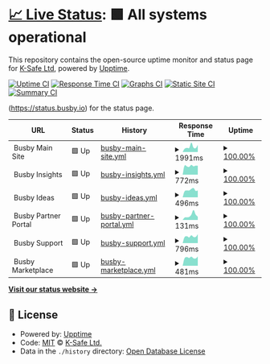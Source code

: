 # [📈 Live Status](https://status.busby.io): <!--live status--> **🟩 All systems operational**

This repository contains the open-source uptime monitor and status page for [K-Safe Ltd](http://www.k-safe.com), powered by [Upptime](https://github.com/upptime/upptime).

[![Uptime CI](https://github.com/k-safe/upptime/workflows/Uptime%20CI/badge.svg)](https://github.com/k-safe/upptime/actions?query=workflow%3A%22Uptime+CI%22)
[![Response Time CI](https://github.com/k-safe/upptime/workflows/Response%20Time%20CI/badge.svg)](https://github.com/k-safe/upptime/actions?query=workflow%3A%22Response+Time+CI%22)
[![Graphs CI](https://github.com/k-safe/upptime/workflows/Graphs%20CI/badge.svg)](https://github.com/k-safe/upptime/actions?query=workflow%3A%22Graphs+CI%22)
[![Static Site CI](https://github.com/k-safe/upptime/workflows/Static%20Site%20CI/badge.svg)](https://github.com/k-safe/upptime/actions?query=workflow%3A%22Static+Site+CI%22)
[![Summary CI](https://github.com/k-safe/upptime/workflows/Summary%20CI/badge.svg)](https://github.com/k-safe/upptime/actions?query=workflow%3A%22Summary+CI%22)

(https://status.busby.io) for the status page.

<!--start: status pages-->
<!-- This summary is generated by Upptime (https://github.com/upptime/upptime) -->
<!-- Do not edit this manually, your changes will be overwritten -->
<!-- prettier-ignore -->
| URL | Status | History | Response Time | Uptime |
| --- | ------ | ------- | ------------- | ------ |
| <img alt="" src="https://favicons.githubusercontent.com/null" height="13"> Busby Main Site | 🟩 Up | [busby-main-site.yml](https://github.com/k-safe/upptime/commits/HEAD/history/busby-main-site.yml) | <details><summary><img alt="Response time graph" src="./graphs/busby-main-site/response-time-week.png" height="20"> 1991ms</summary><br><a href="https://status.busby.io/history/busby-main-site"><img alt="Response time 1875" src="https://img.shields.io/endpoint?url=https%3A%2F%2Fraw.githubusercontent.com%2Fk-safe%2Fupptime%2FHEAD%2Fapi%2Fbusby-main-site%2Fresponse-time.json"></a><br><a href="https://status.busby.io/history/busby-main-site"><img alt="24-hour response time 2688" src="https://img.shields.io/endpoint?url=https%3A%2F%2Fraw.githubusercontent.com%2Fk-safe%2Fupptime%2FHEAD%2Fapi%2Fbusby-main-site%2Fresponse-time-day.json"></a><br><a href="https://status.busby.io/history/busby-main-site"><img alt="7-day response time 1991" src="https://img.shields.io/endpoint?url=https%3A%2F%2Fraw.githubusercontent.com%2Fk-safe%2Fupptime%2FHEAD%2Fapi%2Fbusby-main-site%2Fresponse-time-week.json"></a><br><a href="https://status.busby.io/history/busby-main-site"><img alt="30-day response time 1875" src="https://img.shields.io/endpoint?url=https%3A%2F%2Fraw.githubusercontent.com%2Fk-safe%2Fupptime%2FHEAD%2Fapi%2Fbusby-main-site%2Fresponse-time-month.json"></a><br><a href="https://status.busby.io/history/busby-main-site"><img alt="1-year response time 1875" src="https://img.shields.io/endpoint?url=https%3A%2F%2Fraw.githubusercontent.com%2Fk-safe%2Fupptime%2FHEAD%2Fapi%2Fbusby-main-site%2Fresponse-time-year.json"></a></details> | <details><summary><a href="https://status.busby.io/history/busby-main-site">100.00%</a></summary><a href="https://status.busby.io/history/busby-main-site"><img alt="All-time uptime 100.00%" src="https://img.shields.io/endpoint?url=https%3A%2F%2Fraw.githubusercontent.com%2Fk-safe%2Fupptime%2FHEAD%2Fapi%2Fbusby-main-site%2Fuptime.json"></a><br><a href="https://status.busby.io/history/busby-main-site"><img alt="24-hour uptime 100.00%" src="https://img.shields.io/endpoint?url=https%3A%2F%2Fraw.githubusercontent.com%2Fk-safe%2Fupptime%2FHEAD%2Fapi%2Fbusby-main-site%2Fuptime-day.json"></a><br><a href="https://status.busby.io/history/busby-main-site"><img alt="7-day uptime 100.00%" src="https://img.shields.io/endpoint?url=https%3A%2F%2Fraw.githubusercontent.com%2Fk-safe%2Fupptime%2FHEAD%2Fapi%2Fbusby-main-site%2Fuptime-week.json"></a><br><a href="https://status.busby.io/history/busby-main-site"><img alt="30-day uptime 100.00%" src="https://img.shields.io/endpoint?url=https%3A%2F%2Fraw.githubusercontent.com%2Fk-safe%2Fupptime%2FHEAD%2Fapi%2Fbusby-main-site%2Fuptime-month.json"></a><br><a href="https://status.busby.io/history/busby-main-site"><img alt="1-year uptime 100.00%" src="https://img.shields.io/endpoint?url=https%3A%2F%2Fraw.githubusercontent.com%2Fk-safe%2Fupptime%2FHEAD%2Fapi%2Fbusby-main-site%2Fuptime-year.json"></a></details>
| <img alt="" src="https://favicons.githubusercontent.com/null" height="13"> Busby Insights | 🟩 Up | [busby-insights.yml](https://github.com/k-safe/upptime/commits/HEAD/history/busby-insights.yml) | <details><summary><img alt="Response time graph" src="./graphs/busby-insights/response-time-week.png" height="20"> 772ms</summary><br><a href="https://status.busby.io/history/busby-insights"><img alt="Response time 780" src="https://img.shields.io/endpoint?url=https%3A%2F%2Fraw.githubusercontent.com%2Fk-safe%2Fupptime%2FHEAD%2Fapi%2Fbusby-insights%2Fresponse-time.json"></a><br><a href="https://status.busby.io/history/busby-insights"><img alt="24-hour response time 786" src="https://img.shields.io/endpoint?url=https%3A%2F%2Fraw.githubusercontent.com%2Fk-safe%2Fupptime%2FHEAD%2Fapi%2Fbusby-insights%2Fresponse-time-day.json"></a><br><a href="https://status.busby.io/history/busby-insights"><img alt="7-day response time 772" src="https://img.shields.io/endpoint?url=https%3A%2F%2Fraw.githubusercontent.com%2Fk-safe%2Fupptime%2FHEAD%2Fapi%2Fbusby-insights%2Fresponse-time-week.json"></a><br><a href="https://status.busby.io/history/busby-insights"><img alt="30-day response time 780" src="https://img.shields.io/endpoint?url=https%3A%2F%2Fraw.githubusercontent.com%2Fk-safe%2Fupptime%2FHEAD%2Fapi%2Fbusby-insights%2Fresponse-time-month.json"></a><br><a href="https://status.busby.io/history/busby-insights"><img alt="1-year response time 780" src="https://img.shields.io/endpoint?url=https%3A%2F%2Fraw.githubusercontent.com%2Fk-safe%2Fupptime%2FHEAD%2Fapi%2Fbusby-insights%2Fresponse-time-year.json"></a></details> | <details><summary><a href="https://status.busby.io/history/busby-insights">100.00%</a></summary><a href="https://status.busby.io/history/busby-insights"><img alt="All-time uptime 99.86%" src="https://img.shields.io/endpoint?url=https%3A%2F%2Fraw.githubusercontent.com%2Fk-safe%2Fupptime%2FHEAD%2Fapi%2Fbusby-insights%2Fuptime.json"></a><br><a href="https://status.busby.io/history/busby-insights"><img alt="24-hour uptime 100.00%" src="https://img.shields.io/endpoint?url=https%3A%2F%2Fraw.githubusercontent.com%2Fk-safe%2Fupptime%2FHEAD%2Fapi%2Fbusby-insights%2Fuptime-day.json"></a><br><a href="https://status.busby.io/history/busby-insights"><img alt="7-day uptime 100.00%" src="https://img.shields.io/endpoint?url=https%3A%2F%2Fraw.githubusercontent.com%2Fk-safe%2Fupptime%2FHEAD%2Fapi%2Fbusby-insights%2Fuptime-week.json"></a><br><a href="https://status.busby.io/history/busby-insights"><img alt="30-day uptime 99.86%" src="https://img.shields.io/endpoint?url=https%3A%2F%2Fraw.githubusercontent.com%2Fk-safe%2Fupptime%2FHEAD%2Fapi%2Fbusby-insights%2Fuptime-month.json"></a><br><a href="https://status.busby.io/history/busby-insights"><img alt="1-year uptime 99.86%" src="https://img.shields.io/endpoint?url=https%3A%2F%2Fraw.githubusercontent.com%2Fk-safe%2Fupptime%2FHEAD%2Fapi%2Fbusby-insights%2Fuptime-year.json"></a></details>
| <img alt="" src="https://favicons.githubusercontent.com/null" height="13"> Busby Ideas | 🟩 Up | [busby-ideas.yml](https://github.com/k-safe/upptime/commits/HEAD/history/busby-ideas.yml) | <details><summary><img alt="Response time graph" src="./graphs/busby-ideas/response-time-week.png" height="20"> 496ms</summary><br><a href="https://status.busby.io/history/busby-ideas"><img alt="Response time 513" src="https://img.shields.io/endpoint?url=https%3A%2F%2Fraw.githubusercontent.com%2Fk-safe%2Fupptime%2FHEAD%2Fapi%2Fbusby-ideas%2Fresponse-time.json"></a><br><a href="https://status.busby.io/history/busby-ideas"><img alt="24-hour response time 464" src="https://img.shields.io/endpoint?url=https%3A%2F%2Fraw.githubusercontent.com%2Fk-safe%2Fupptime%2FHEAD%2Fapi%2Fbusby-ideas%2Fresponse-time-day.json"></a><br><a href="https://status.busby.io/history/busby-ideas"><img alt="7-day response time 496" src="https://img.shields.io/endpoint?url=https%3A%2F%2Fraw.githubusercontent.com%2Fk-safe%2Fupptime%2FHEAD%2Fapi%2Fbusby-ideas%2Fresponse-time-week.json"></a><br><a href="https://status.busby.io/history/busby-ideas"><img alt="30-day response time 513" src="https://img.shields.io/endpoint?url=https%3A%2F%2Fraw.githubusercontent.com%2Fk-safe%2Fupptime%2FHEAD%2Fapi%2Fbusby-ideas%2Fresponse-time-month.json"></a><br><a href="https://status.busby.io/history/busby-ideas"><img alt="1-year response time 513" src="https://img.shields.io/endpoint?url=https%3A%2F%2Fraw.githubusercontent.com%2Fk-safe%2Fupptime%2FHEAD%2Fapi%2Fbusby-ideas%2Fresponse-time-year.json"></a></details> | <details><summary><a href="https://status.busby.io/history/busby-ideas">100.00%</a></summary><a href="https://status.busby.io/history/busby-ideas"><img alt="All-time uptime 100.00%" src="https://img.shields.io/endpoint?url=https%3A%2F%2Fraw.githubusercontent.com%2Fk-safe%2Fupptime%2FHEAD%2Fapi%2Fbusby-ideas%2Fuptime.json"></a><br><a href="https://status.busby.io/history/busby-ideas"><img alt="24-hour uptime 100.00%" src="https://img.shields.io/endpoint?url=https%3A%2F%2Fraw.githubusercontent.com%2Fk-safe%2Fupptime%2FHEAD%2Fapi%2Fbusby-ideas%2Fuptime-day.json"></a><br><a href="https://status.busby.io/history/busby-ideas"><img alt="7-day uptime 100.00%" src="https://img.shields.io/endpoint?url=https%3A%2F%2Fraw.githubusercontent.com%2Fk-safe%2Fupptime%2FHEAD%2Fapi%2Fbusby-ideas%2Fuptime-week.json"></a><br><a href="https://status.busby.io/history/busby-ideas"><img alt="30-day uptime 100.00%" src="https://img.shields.io/endpoint?url=https%3A%2F%2Fraw.githubusercontent.com%2Fk-safe%2Fupptime%2FHEAD%2Fapi%2Fbusby-ideas%2Fuptime-month.json"></a><br><a href="https://status.busby.io/history/busby-ideas"><img alt="1-year uptime 100.00%" src="https://img.shields.io/endpoint?url=https%3A%2F%2Fraw.githubusercontent.com%2Fk-safe%2Fupptime%2FHEAD%2Fapi%2Fbusby-ideas%2Fuptime-year.json"></a></details>
| <img alt="" src="https://favicons.githubusercontent.com/null" height="13"> Busby Partner Portal | 🟩 Up | [busby-partner-portal.yml](https://github.com/k-safe/upptime/commits/HEAD/history/busby-partner-portal.yml) | <details><summary><img alt="Response time graph" src="./graphs/busby-partner-portal/response-time-week.png" height="20"> 131ms</summary><br><a href="https://status.busby.io/history/busby-partner-portal"><img alt="Response time 118" src="https://img.shields.io/endpoint?url=https%3A%2F%2Fraw.githubusercontent.com%2Fk-safe%2Fupptime%2FHEAD%2Fapi%2Fbusby-partner-portal%2Fresponse-time.json"></a><br><a href="https://status.busby.io/history/busby-partner-portal"><img alt="24-hour response time 92" src="https://img.shields.io/endpoint?url=https%3A%2F%2Fraw.githubusercontent.com%2Fk-safe%2Fupptime%2FHEAD%2Fapi%2Fbusby-partner-portal%2Fresponse-time-day.json"></a><br><a href="https://status.busby.io/history/busby-partner-portal"><img alt="7-day response time 131" src="https://img.shields.io/endpoint?url=https%3A%2F%2Fraw.githubusercontent.com%2Fk-safe%2Fupptime%2FHEAD%2Fapi%2Fbusby-partner-portal%2Fresponse-time-week.json"></a><br><a href="https://status.busby.io/history/busby-partner-portal"><img alt="30-day response time 118" src="https://img.shields.io/endpoint?url=https%3A%2F%2Fraw.githubusercontent.com%2Fk-safe%2Fupptime%2FHEAD%2Fapi%2Fbusby-partner-portal%2Fresponse-time-month.json"></a><br><a href="https://status.busby.io/history/busby-partner-portal"><img alt="1-year response time 118" src="https://img.shields.io/endpoint?url=https%3A%2F%2Fraw.githubusercontent.com%2Fk-safe%2Fupptime%2FHEAD%2Fapi%2Fbusby-partner-portal%2Fresponse-time-year.json"></a></details> | <details><summary><a href="https://status.busby.io/history/busby-partner-portal">100.00%</a></summary><a href="https://status.busby.io/history/busby-partner-portal"><img alt="All-time uptime 100.00%" src="https://img.shields.io/endpoint?url=https%3A%2F%2Fraw.githubusercontent.com%2Fk-safe%2Fupptime%2FHEAD%2Fapi%2Fbusby-partner-portal%2Fuptime.json"></a><br><a href="https://status.busby.io/history/busby-partner-portal"><img alt="24-hour uptime 100.00%" src="https://img.shields.io/endpoint?url=https%3A%2F%2Fraw.githubusercontent.com%2Fk-safe%2Fupptime%2FHEAD%2Fapi%2Fbusby-partner-portal%2Fuptime-day.json"></a><br><a href="https://status.busby.io/history/busby-partner-portal"><img alt="7-day uptime 100.00%" src="https://img.shields.io/endpoint?url=https%3A%2F%2Fraw.githubusercontent.com%2Fk-safe%2Fupptime%2FHEAD%2Fapi%2Fbusby-partner-portal%2Fuptime-week.json"></a><br><a href="https://status.busby.io/history/busby-partner-portal"><img alt="30-day uptime 100.00%" src="https://img.shields.io/endpoint?url=https%3A%2F%2Fraw.githubusercontent.com%2Fk-safe%2Fupptime%2FHEAD%2Fapi%2Fbusby-partner-portal%2Fuptime-month.json"></a><br><a href="https://status.busby.io/history/busby-partner-portal"><img alt="1-year uptime 100.00%" src="https://img.shields.io/endpoint?url=https%3A%2F%2Fraw.githubusercontent.com%2Fk-safe%2Fupptime%2FHEAD%2Fapi%2Fbusby-partner-portal%2Fuptime-year.json"></a></details>
| <img alt="" src="https://favicons.githubusercontent.com/null" height="13"> Busby Support | 🟩 Up | [busby-support.yml](https://github.com/k-safe/upptime/commits/HEAD/history/busby-support.yml) | <details><summary><img alt="Response time graph" src="./graphs/busby-support/response-time-week.png" height="20"> 796ms</summary><br><a href="https://status.busby.io/history/busby-support"><img alt="Response time 850" src="https://img.shields.io/endpoint?url=https%3A%2F%2Fraw.githubusercontent.com%2Fk-safe%2Fupptime%2FHEAD%2Fapi%2Fbusby-support%2Fresponse-time.json"></a><br><a href="https://status.busby.io/history/busby-support"><img alt="24-hour response time 1030" src="https://img.shields.io/endpoint?url=https%3A%2F%2Fraw.githubusercontent.com%2Fk-safe%2Fupptime%2FHEAD%2Fapi%2Fbusby-support%2Fresponse-time-day.json"></a><br><a href="https://status.busby.io/history/busby-support"><img alt="7-day response time 796" src="https://img.shields.io/endpoint?url=https%3A%2F%2Fraw.githubusercontent.com%2Fk-safe%2Fupptime%2FHEAD%2Fapi%2Fbusby-support%2Fresponse-time-week.json"></a><br><a href="https://status.busby.io/history/busby-support"><img alt="30-day response time 850" src="https://img.shields.io/endpoint?url=https%3A%2F%2Fraw.githubusercontent.com%2Fk-safe%2Fupptime%2FHEAD%2Fapi%2Fbusby-support%2Fresponse-time-month.json"></a><br><a href="https://status.busby.io/history/busby-support"><img alt="1-year response time 850" src="https://img.shields.io/endpoint?url=https%3A%2F%2Fraw.githubusercontent.com%2Fk-safe%2Fupptime%2FHEAD%2Fapi%2Fbusby-support%2Fresponse-time-year.json"></a></details> | <details><summary><a href="https://status.busby.io/history/busby-support">100.00%</a></summary><a href="https://status.busby.io/history/busby-support"><img alt="All-time uptime 100.00%" src="https://img.shields.io/endpoint?url=https%3A%2F%2Fraw.githubusercontent.com%2Fk-safe%2Fupptime%2FHEAD%2Fapi%2Fbusby-support%2Fuptime.json"></a><br><a href="https://status.busby.io/history/busby-support"><img alt="24-hour uptime 100.00%" src="https://img.shields.io/endpoint?url=https%3A%2F%2Fraw.githubusercontent.com%2Fk-safe%2Fupptime%2FHEAD%2Fapi%2Fbusby-support%2Fuptime-day.json"></a><br><a href="https://status.busby.io/history/busby-support"><img alt="7-day uptime 100.00%" src="https://img.shields.io/endpoint?url=https%3A%2F%2Fraw.githubusercontent.com%2Fk-safe%2Fupptime%2FHEAD%2Fapi%2Fbusby-support%2Fuptime-week.json"></a><br><a href="https://status.busby.io/history/busby-support"><img alt="30-day uptime 100.00%" src="https://img.shields.io/endpoint?url=https%3A%2F%2Fraw.githubusercontent.com%2Fk-safe%2Fupptime%2FHEAD%2Fapi%2Fbusby-support%2Fuptime-month.json"></a><br><a href="https://status.busby.io/history/busby-support"><img alt="1-year uptime 100.00%" src="https://img.shields.io/endpoint?url=https%3A%2F%2Fraw.githubusercontent.com%2Fk-safe%2Fupptime%2FHEAD%2Fapi%2Fbusby-support%2Fuptime-year.json"></a></details>
| <img alt="" src="https://favicons.githubusercontent.com/null" height="13"> Busby Marketplace | 🟩 Up | [busby-marketplace.yml](https://github.com/k-safe/upptime/commits/HEAD/history/busby-marketplace.yml) | <details><summary><img alt="Response time graph" src="./graphs/busby-marketplace/response-time-week.png" height="20"> 481ms</summary><br><a href="https://status.busby.io/history/busby-marketplace"><img alt="Response time 489" src="https://img.shields.io/endpoint?url=https%3A%2F%2Fraw.githubusercontent.com%2Fk-safe%2Fupptime%2FHEAD%2Fapi%2Fbusby-marketplace%2Fresponse-time.json"></a><br><a href="https://status.busby.io/history/busby-marketplace"><img alt="24-hour response time 540" src="https://img.shields.io/endpoint?url=https%3A%2F%2Fraw.githubusercontent.com%2Fk-safe%2Fupptime%2FHEAD%2Fapi%2Fbusby-marketplace%2Fresponse-time-day.json"></a><br><a href="https://status.busby.io/history/busby-marketplace"><img alt="7-day response time 481" src="https://img.shields.io/endpoint?url=https%3A%2F%2Fraw.githubusercontent.com%2Fk-safe%2Fupptime%2FHEAD%2Fapi%2Fbusby-marketplace%2Fresponse-time-week.json"></a><br><a href="https://status.busby.io/history/busby-marketplace"><img alt="30-day response time 489" src="https://img.shields.io/endpoint?url=https%3A%2F%2Fraw.githubusercontent.com%2Fk-safe%2Fupptime%2FHEAD%2Fapi%2Fbusby-marketplace%2Fresponse-time-month.json"></a><br><a href="https://status.busby.io/history/busby-marketplace"><img alt="1-year response time 489" src="https://img.shields.io/endpoint?url=https%3A%2F%2Fraw.githubusercontent.com%2Fk-safe%2Fupptime%2FHEAD%2Fapi%2Fbusby-marketplace%2Fresponse-time-year.json"></a></details> | <details><summary><a href="https://status.busby.io/history/busby-marketplace">100.00%</a></summary><a href="https://status.busby.io/history/busby-marketplace"><img alt="All-time uptime 100.00%" src="https://img.shields.io/endpoint?url=https%3A%2F%2Fraw.githubusercontent.com%2Fk-safe%2Fupptime%2FHEAD%2Fapi%2Fbusby-marketplace%2Fuptime.json"></a><br><a href="https://status.busby.io/history/busby-marketplace"><img alt="24-hour uptime 100.00%" src="https://img.shields.io/endpoint?url=https%3A%2F%2Fraw.githubusercontent.com%2Fk-safe%2Fupptime%2FHEAD%2Fapi%2Fbusby-marketplace%2Fuptime-day.json"></a><br><a href="https://status.busby.io/history/busby-marketplace"><img alt="7-day uptime 100.00%" src="https://img.shields.io/endpoint?url=https%3A%2F%2Fraw.githubusercontent.com%2Fk-safe%2Fupptime%2FHEAD%2Fapi%2Fbusby-marketplace%2Fuptime-week.json"></a><br><a href="https://status.busby.io/history/busby-marketplace"><img alt="30-day uptime 100.00%" src="https://img.shields.io/endpoint?url=https%3A%2F%2Fraw.githubusercontent.com%2Fk-safe%2Fupptime%2FHEAD%2Fapi%2Fbusby-marketplace%2Fuptime-month.json"></a><br><a href="https://status.busby.io/history/busby-marketplace"><img alt="1-year uptime 100.00%" src="https://img.shields.io/endpoint?url=https%3A%2F%2Fraw.githubusercontent.com%2Fk-safe%2Fupptime%2FHEAD%2Fapi%2Fbusby-marketplace%2Fuptime-year.json"></a></details>

<!--end: status pages-->

[**Visit our status website →**](https://status.busby.io)

## 📄 License

- Powered by: [Upptime](https://github.com/upptime/upptime)
- Code: [MIT](./LICENSE) © [K-Safe Ltd.](http://www.k-safe.com)
- Data in the `./history` directory: [Open Database License](https://opendatacommons.org/licenses/odbl/1-0/)
